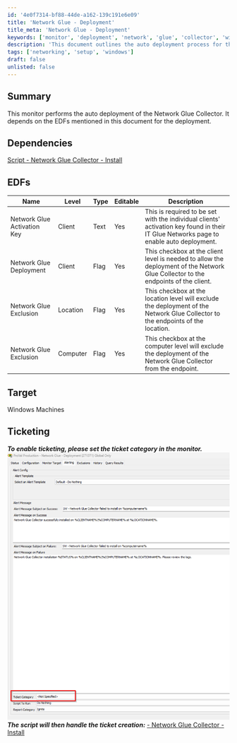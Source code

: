 ```yaml
---
id: '4e0f7314-bf88-44de-a162-139c191e6e09'
title: 'Network Glue - Deployment'
title_meta: 'Network Glue - Deployment'
keywords: ['monitor', 'deployment', 'network', 'glue', 'collector', 'windows']
description: 'This document outlines the auto deployment process for the Network Glue Collector, detailing its dependencies, required EDFs, and configuration settings necessary for successful implementation on Windows machines.'
tags: ['networking', 'setup', 'windows']
draft: false
unlisted: false
---
```


## Summary

This monitor performs the auto deployment of the Network Glue Collector. It depends on the EDFs mentioned in this document for the deployment.

## Dependencies

[Script - Network Glue Collector - Install](<../scripts/Network Glue Collector - Install.md>)

## EDFs

| Name                        | Level   | Type  | Editable | Description                                                                                                                         |
|-----------------------------|---------|-------|----------|-------------------------------------------------------------------------------------------------------------------------------------|
| Network Glue Activation Key  | Client  | Text  | Yes      | This is required to be set with the individual clients' activation key found in their IT Glue Networks page to enable auto deployment. |
| Network Glue Deployment      | Client  | Flag  | Yes      | This checkbox at the client level is needed to allow the deployment of the Network Glue Collector to the endpoints of the client.     |
| Network Glue Exclusion       | Location| Flag  | Yes      | This checkbox at the location level will exclude the deployment of the Network Glue Collector to the endpoints of the location.       |
| Network Glue Exclusion       | Computer| Flag  | Yes      | This checkbox at the computer level will exclude the deployment of the Network Glue Collector from the endpoint.                    |

## Target

Windows Machines

## Ticketing

**_To enable ticketing, please set the ticket category in the monitor._**  
![Image](../../../static/img/ProVal-Production---Network-Glue---Deployment/image_1.png)  
**_The script will then handle the ticket creation:_** [ - Network Glue Collector - Install](<../scripts/Network Glue Collector - Install.md>)

